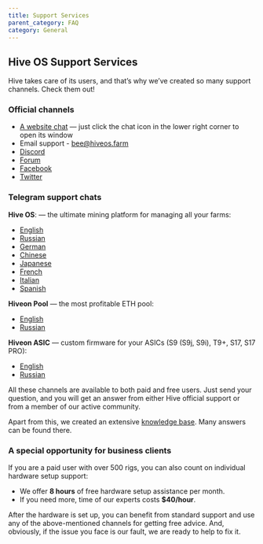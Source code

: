 ```yaml
---
title: Support Services
parent_category: FAQ
category: General
---
```


## Hive OS Support Services
Hive takes care of its users, and that’s why we’ve created so many support channels. Check them out!

### Official channels
- [A website chat](https://hiveos.farm) — just click the chat icon in the lower right corner to open its window
- Email support - bee@hiveos.farm
- [Discord](https://discord.gg/xr2jX8Z)
- [Forum](https://forum.hiveos.farm)
- [Facebook](https://www.facebook.com/hiveos/)
- [Twitter](https://twitter.com/hiveonofficial)

### Telegram support chats
**Hive OS**: — the ultimate mining platform for managing all your farms:
- [English](https://t.me/hiveoschat_en)
- [Russian](https://t.me/hiveoschat)
- [German](https://t.me/hiveoschat_ge)
- [Chinese](https://t.me/hiveoschat_cn)
- [Japanese](https://t.me/hiveoschat_jp)
- [French](https://t.me/hiveoschat_fr)
- [Italian](https://t.me/hiveoschat_italia)
- [Spanish](https://t.me/hiveoschat_es)

**Hiveon Pool** — the most profitable ETH pool:
- [English](https://t.me/hiveon_en)
- [Russian](https://t.me/hiveon_ru)

**Hiveon ASIC** — custom firmware for your ASICs (S9 (S9j, S9i), T9+, S17, S17 PRO):
- [English](https://t.me/hiveonasic_en)   
- [Russian](https://t.me/hiveonasic)    

All these channels are available to both paid and free users. Just send your question, and you will get an answer from either Hive official support or from a member of our active community.

Apart from this, we created an extensive [knowledge base](https://hiveos.farm/knowledge-base). Many answers can be found there.

### A special opportunity for business clients
If you are a paid user with over 500 rigs, you can also count on individual hardware setup support:
- We offer **8 hours** of free hardware setup assistance per month.
- If you need more, time of our experts costs **$40/hour**.

After the hardware is set up, you can benefit from standard support and use any of the above-mentioned channels for getting free advice. And, obviously, if the issue you face is our fault, we are ready to help to fix it.

